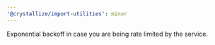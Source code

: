 ```yaml
---
'@crystallize/import-utilities': minor
---
```


Exponential backoff in case you are being rate limited by the service.
